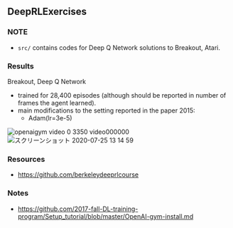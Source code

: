 ## DeepRLExercises
### NOTE
- `src/` contains codes for Deep Q Network solutions to Breakout, Atari.

### Results
Breakout, Deep Q Network

- trained for 28,400 episodes (although should be reported in number of frames the agent learned).
- main modifications to the setting reported in the paper 2015:
  - Adam(lr=3e-5)

![openaigym video 0 3350 video000000](https://user-images.githubusercontent.com/8359397/88448370-317e9c80-ce78-11ea-9081-5c914dd5841b.gif)
![スクリーンショット 2020-07-25 13 14 59](https://user-images.githubusercontent.com/8359397/88448468-49a2eb80-ce79-11ea-83ee-bbaf182d5912.png)

### Resources
- https://github.com/berkeleydeeprlcourse

### Notes
- https://github.com/2017-fall-DL-training-program/Setup_tutorial/blob/master/OpenAI-gym-install.md
